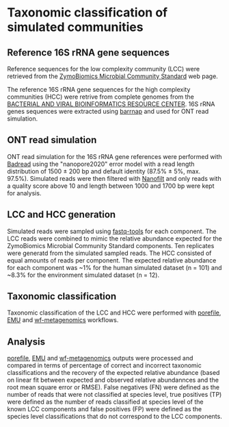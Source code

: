 # Taxonomic classification of simulated communities

## **Reference 16S rRNA gene sequences**
Reference sequences for the low complexity community (LCC) were retrieved from the [ZymoBiomics Microbial Community Standard](https://files.zymoresearch.com/protocols/_d6300_zymobiomics_microbial_community_standard.pdf) web page.

The reference 16S rRNA gene sequences for the high complexity communities (HCC) were retrive from complete genomes from the [BACTERIAL AND VIRAL BIOINFORMATICS RESOURCE CENTER](https://www.bv-brc.org/view/Bacteria/2#view_tab=genomes). 16S rRNA genes sequences were extracted using [barrnap](https://github.com/tseemann/barrnap) and used for ONT read simulation.

## **ONT read simulation**
ONT read simulation for the 16S rRNA gene references were performed with [Badread](https://github.com/rrwick/Badread) using the "nanopore2020" error model with a read length distribution of 1500 ± 200 bp and default identity (87.5% ± 5%, max. 97.5%).
Simulated reads were then filtered with [Nanofilt](https://github.com/wdecoster/nanofilt) and only reads with a quality score above 10 and length between 1000 and 1700 bp were kept for analysis.

## **LCC and HCC generation**
Simulated reads were sampled using [fastq-tools](https://github.com/dcjones/fastq-tools) for each component. The LCC reads were combined to mimic the relative abundance expected for the ZymoBiomics Microbial Community Standard components. Ten replicates were generatd from the simulated sampled reads. 
The HCC consisted of equal amounts of reads per component. The expected relative abundance for each component was ~1% for the human simulated dataset (n = 101) and ~8.3% for the environment simulated dataset (n = 12).

## **Taxonomic classification**
Taxonomic classification of the LCC and HCC were performed with [porefile](https://github.com/microgenlab/porefile), [EMU](https://gitlab.com/treangenlab/emu) and [wf-metagenomics](https://github.com/epi2me-labs/wf-metagenomics) workflows.

## **Analysis**
[porefile](https://github.com/microgenlab/porefile), [EMU](https://gitlab.com/treangenlab/emu) and [wf-metagenomics](https://github.com/epi2me-labs/wf-metagenomics) outputs were processed and compared in terms of percentage of correct and incorrect taxonomic classifications and the recovery of the expected relative abundance (based on linear fit between expected and observed relative abundannces and the root mean square error or RMSE). False negatives (FN) were defined as the number of reads that were not classified at species level, true positives (TP) were defined as the number of reads classified at species level of the known LCC components and false positives (FP) were defined as the species level classifications that do not correspond to the LCC components.
